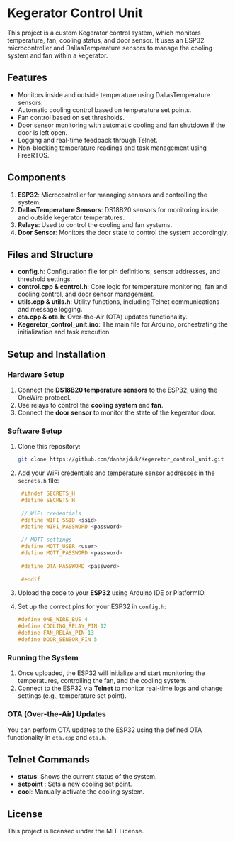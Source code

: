 
# Kegerator Control Unit

This project is a custom Kegerator control system, which monitors temperature, fan, cooling status, and door sensor. It uses an ESP32 microcontroller and DallasTemperature sensors to manage the cooling system and fan within a kegerator. 

## Features
- Monitors inside and outside temperature using DallasTemperature sensors.
- Automatic cooling control based on temperature set points.
- Fan control based on set thresholds.
- Door sensor monitoring with automatic cooling and fan shutdown if the door is left open.
- Logging and real-time feedback through Telnet.
- Non-blocking temperature readings and task management using FreeRTOS.

## Components
1. **ESP32**: Microcontroller for managing sensors and controlling the system.
2. **DallasTemperature Sensors**: DS18B20 sensors for monitoring inside and outside kegerator temperatures.
3. **Relays**: Used to control the cooling and fan systems.
4. **Door Sensor**: Monitors the door state to control the system accordingly.

## Files and Structure
- **config.h**: Configuration file for pin definitions, sensor addresses, and threshold settings.
- **control.cpp & control.h**: Core logic for temperature monitoring, fan and cooling control, and door sensor management.
- **utils.cpp & utils.h**: Utility functions, including Telnet communications and message logging.
- **ota.cpp & ota.h**: Over-the-Air (OTA) updates functionality.
- **Kegeretor_control_unit.ino**: The main file for Arduino, orchestrating the initialization and task execution.
  
## Setup and Installation

### Hardware Setup
1. Connect the **DS18B20 temperature sensors** to the ESP32, using the OneWire protocol.
2. Use relays to control the **cooling system** and **fan**.
3. Connect the **door sensor** to monitor the state of the kegerator door.

### Software Setup
1. Clone this repository:
   ```bash
   git clone https://github.com/danhajduk/Kegeretor_control_unit.git
   ```
2. Add your WiFi credentials and temperature sensor addresses in the `secrets.h` file:
   ```cpp
    #ifndef SECRETS_H
    #define SECRETS_H
    
    // WiFi credentials
    #define WIFI_SSID <ssid>
    #define WIFI_PASSWORD <password>
    
    // MQTT settings
    #define MQTT_USER <user>
    #define MQTT_PASSWORD <password>
    
    #define OTA_PASSWORD <password>
    
    #endif

   ```
3. Upload the code to your **ESP32** using Arduino IDE or PlatformIO.

4. Set up the correct pins for your ESP32 in `config.h`:
   ```cpp
   #define ONE_WIRE_BUS 4
   #define COOLING_RELAY_PIN 12
   #define FAN_RELAY_PIN 13
   #define DOOR_SENSOR_PIN 5
   ```

### Running the System
1. Once uploaded, the ESP32 will initialize and start monitoring the temperatures, controlling the fan, and the cooling system.
2. Connect to the ESP32 via **Telnet** to monitor real-time logs and change settings (e.g., temperature set point).

### OTA (Over-the-Air) Updates
You can perform OTA updates to the ESP32 using the defined OTA functionality in `ota.cpp` and `ota.h`.

## Telnet Commands
- **status**: Shows the current status of the system.
- **setpoint <value>**: Sets a new cooling set point.
- **cool**: Manually activate the cooling system.
  
## License
This project is licensed under the MIT License.
